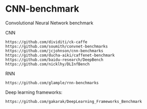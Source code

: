 # CNN-benchmark
Convolutional Neural Network benchmark

CNN
~~~
https://github.com/dividiti/ck-caffe
https://github.com/soumith/convnet-benchmarks
https://github.com/jcjohnson/cnn-benchmarks
https://github.com/ducha-aiki/caffenet-benchmark
https://github.com/baidu-research/DeepBench
https://github.com/nicklhy/DLInfBench
~~~

RNN
~~~
https://github.com/glample/rnn-benchmarks
~~~

Deep learning frameworks:
~~~
https://github.com/gakarak/DeepLearning_Frameworks_Benchmark
~~~
